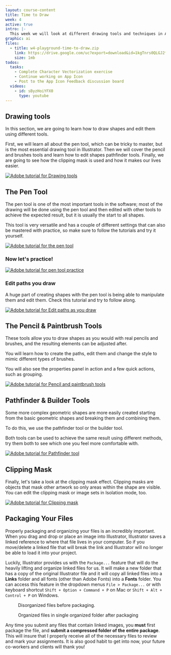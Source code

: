 ```yaml
---
layout: course-content
title: Time to Draw
week: 4
active: true
intro: |-
  This week we will look at different drawing tools and techniques in Adobe Illustrator, with a focus on the amazing Pen tool.
graphic: ai
files:
  - title: w4-playground-time-to-draw.zip
    link: https://drive.google.com/uc?export=download&id=1kgTnrs0QLGJ2fb3Oa0wUqgfIvR-X7YSM
    size: 1mb
todos:
  tasks:
    - Complete Character Vectorization exercise
    - Continue working on App Icon
    - Post to the App Icon Feedback discussion board
  videos:
    - id: sByzHoiYFX0
      type: youtube
---
```


## Drawing tools

<div class="highlight-box">
In this section, we are going to learn how to draw shapes and edit them using different tools.
</div>

First, we will learn all about the pen tool, which can be tricky to master, but is the most essential drawing tool in Illustrator. Then we will cover the pencil and brushes tools and learn how to edit shapes pathfinder tools. Finally, we are going to see how the clipping mask is used and how it makes our lives easier.

[![Adobe tutorial for Drawing tools]({{site.baseurl}}/images/course-content/week-4/letsDraw1.df819640.png)](https://helpx.adobe.com/ca/illustrator/how-to/drawing-tools-in-illustrator.html)

## The Pen Tool

The pen tool is one of the most important tools in the software; most of the drawing will be done using the pen tool and then edited with other tools to achieve the expected result, but it is usually the start to all shapes.

This tool is very versatile and has a couple of different settings that can also be mastered with practice, so make sure to follow the tutorials and try it yourself.

[![Adobe tutorial for the pen tool]({{site.baseurl}}/images/course-content/week-4/penTool1.7fbccf1d.png)](https://helpx.adobe.com/ca/illustrator/how-to/use-pen-tool.html)

### Now let's practice!

[![Adobe tutorial for pen tool practice]({{site.baseurl}}/images/course-content/week-4/penTool2.24d29079.png)](https://helpx.adobe.com/ca/illustrator/how-to/pen-tool-exercises.html)

### Edit paths you draw

A huge part of creating shapes with the pen tool is being able to manipulate them and edit them. Check this tutorial and try to follow along.

[![Adobe tutorial for Edit paths as you draw]({{site.baseurl}}/images/course-content/week-4/penTool3.fe2763cf.png)](https://helpx.adobe.com/ca/illustrator/how-to/edit-paths-you-draw.html)

## The Pencil &amp; Paintbrush Tools

These tools allow you to draw shapes as you would with real pencils and brushes, and the resulting elements can be adjusted after.

You will learn how to create the paths, edit them and change the style to mimic different types of brushes.

You will also see the properties panel in action and a few quick actions, such as grouping.

[![Adobe tutorial for Pencil and paintbrush tools]({{site.baseurl}}/images/course-content/week-4/paintbrush.80dc68d2.png)](https://helpx.adobe.com/ca/illustrator/how-to/create-edit-artwork-with-paintbrush-pencil-tools.html)

## Pathfinder &amp; Builder Tools

Some more complex geometric shapes are more easily created starting from the basic geometric shapes and breaking them and combining them.

To do this, we use the pathfinder tool or the builder tool.

Both tools can be used to achieve the same result using different methods, try them both to see which one you feel more comfortable with.

[![Adobe tutorial for Pathfinder tool]({{site.baseurl}}/images/course-content/week-4/pathfinder-builder.eadda94c.png)](https://helpx.adobe.com/ca/illustrator/how-to/combine-simple-shapes-to-make-complex-shapes.html)

## Clipping Mask

Finally, let's take a look at the clipping mask effect. Clipping masks are objects that mask other artwork so only areas within the shape are visible. You can edit the clipping mask or image sets in Isolation mode, too.

[![Adobe tutorial for Clipping mask]({{site.baseurl}}/images/course-content/week-4/clippingmask.a206cd25.png)](https://helpx.adobe.com/ca/illustrator/how-to/illustrator-creating-basic-clipping-mask.html)

## Packaging Your Files

Properly packaging and organizing your files is an incredibly important. When you drag and drop or place an image into Illustrator, Illustrator saves a linked reference to where that file lives in your computer. So if you move/delete a linked file that will break the link and Illustrator will no longer be able to load it into your project.

Luckily, Illustrator provides us with the `Package...` feature that will do the heavily lifting and organize linked files for us. It will make a new folder that has a copy of the original Illustrator file and it will copy all linked files into a **Links** folder and all fonts (other than Adobe Fonts) into a **Fonts** folder. You can access this feature in the dropdown menus `File > Package...` or with keyboard shortcut `Shift + Option + Command + P` on Mac or `Shift + Alt + Control + P` on Windows.

<figure>
  <img src="{{site.baseurl}}/images/course-content/week-4/packaged-pre.jpg" alt="">
  <figcaption>Disorganized files before packaging.</figcaption>
</figure>
<figure>
  <img src="{{site.baseurl}}/images/course-content/week-4/packaged-post.jpg" alt="">
  <figcaption>Organized files in single organized folder after packaging</figcaption>
</figure>

Any time you submit any files that contain linked images, you **must** first package the file, and **submit a compressed folder of the entire package**. This will insure that I properly receive all of the necessary files to review and mark your assignments. It is also good habit to get into now, your future co-workers and clients will thank you!
